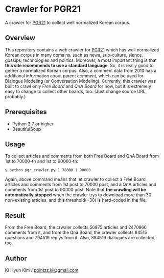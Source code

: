 # Crawler for PGR21
A crawler for [PGR21](http://pgr21.com) to collect well normalized Korean corpus.

## Overview
This repository contains a web crawler for [PGR21](http://pgr21.com/) which has well normalized Korean corpus in many domains, such as news, sub-culture, sience, gossips, technologies and politics.
Moreover, a most important thing is that **this site recommends to use a standard language**. So, it is really good to gether a normalized Korean corpus.
Also, a comment data from 2010 has a additional information about parent comment, which can be used for Dialogue Modeling (or Conversation Modeling).
Currently, this crawler was built to crawl only *Free Board* and *QnA Board* for now, but it is extremely easy to change to collect other boards, too. (Just change source URL, probably.)

## Prerequisites
- Python 2.7 or higher
- BeautifulSoup

## Usage
To collect articles and comments from both Free Board and QnA Board from 1st to 70000-th and 1st to 90000-th:

	$ python pgr_crawler.py 1 70000 1 90000

Again, above command means that let crawler to collect a Free Board articles and comments from 1st post to 70000 post, and a QnA articles and comments from 1st post to 90000 post.
Note that **the crawling will be automatically stopped** when the crawler trys to download more than 30 non-existing articles, and this threshold(=30) is hard-coded in the file.

## Result
From the Free Board, the crwaler collects 56875 articles and 2470966 comments from it, and from the Qna Board, the crawler collects 84515 questions and 794519 replys from it.
Also, 884519 dialogues are collected, too.

## Author
Ki Hyun Kim / pointzz.ki@gmail.com